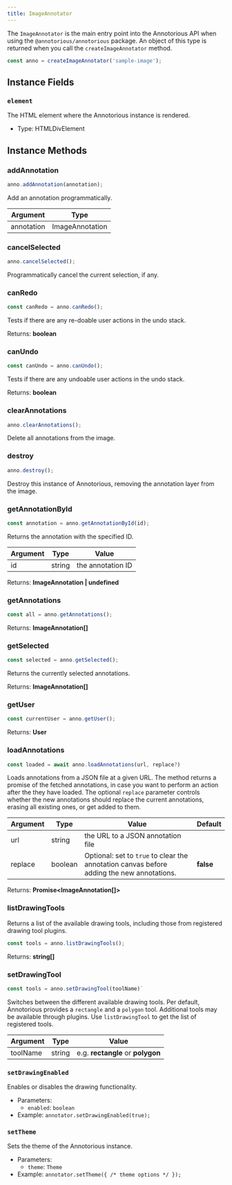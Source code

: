 ```yaml
---
title: ImageAnnotator
---
```


The `ImageAnnotator` is the main entry point into the Annotorious API 
when using the `@annotorious/annotorious` package. An object of this 
type is returned when you call the `createImageAnnotator` method.

```js
const anno = createImageAnnotator('sample-image');
```
## Instance Fields

### `element`

The HTML element where the Annotorious instance is rendered.

- Type: HTMLDivElement

## Instance Methods

### addAnnotation

```js 
anno.addAnnotation(annotation);
```

Add an annotation programmatically.

| Argument   | Type            |
|------------|-----------------|
| annotation | ImageAnnotation |

### cancelSelected

```js
anno.cancelSelected();
```

Programmatically cancel the current selection, if any.

### canRedo

```js
const canRedo = anno.canRedo();
```

Tests if there are any re-doable user actions in the undo stack.

Returns: __boolean__

###  canUndo

```js 
const canUndo = anno.canUndo();
```

Tests if there are any undoable user actions in the undo stack.

Returns: __boolean__

### clearAnnotations

```js 
anno.clearAnnotations();
```

Delete all annotations from the image.

### destroy 

```js 
anno.destroy();
```

Destroy this instance of Annotorious, removing the annotation layer from the image.

### getAnnotationById

```js
const annotation = anno.getAnnotationById(id);
```

Returns the annotation with the specified ID.

| Argument | Type   | Value             |
|----------|--------|-------------------|
| id       | string | the annotation ID |

Returns: __ImageAnnotation | undefined__

### getAnnotations

```js
const all = anno.getAnnotations();
```

Returns: __ImageAnnotation[]__

### getSelected

```js 
const selected = anno.getSelected();
```

Returns the currently selected annotations.

Returns: __ImageAnnotation[]__

### getUser

```js 
const currentUser = anno.getUser();
```

Returns: __User__

### loadAnnotations

```js
const loaded = await anno.loadAnnotations(url, replace?)
```

Loads annotations from a JSON file at a given URL. The method returns a 
promise of the fetched annotations, in case you want to perform an 
action after the they have loaded. The optional `replace` parameter 
controls whether the new annotations should replace the current annotations, 
erasing all existing ones, or get added to them.

| Argument | Type    | Value                                                                                     | Default   |
|----------|---------|-------------------------------------------------------------------------------------------|-----------|
| url      | string  | the URL to a JSON annotation file                                                         |           |
| replace  | boolean | Optional: set to `true` to clear the annotation canvas before adding the new annotations. | __false__ |

Returns: __Promise<ImageAnnotation[]>__

### listDrawingTools

Returns a list of the available drawing tools, including those from registered drawing tool plugins.

```js 
const tools = anno.listDrawingTools();
```
Returns: __string[]__

### setDrawingTool

```js 
const tools = anno.setDrawingTool(toolName)`
```

Switches between the different available drawing tools. Per default, Annotorious 
provides a `rectangle` and a `polygon` tool. Additional tools may be available 
through plugins. Use `listDrawingTool` to get the list of registered tools.

| Argument | Type   | Value                             |
|----------|--------|-----------------------------------|
| toolName | string | e.g. __rectangle__ or __polygon__ |

### `setDrawingEnabled`
Enables or disables the drawing functionality.
- Parameters:
  - `enabled`: `boolean`
- Example: `annotator.setDrawingEnabled(true);`

### `setTheme`
Sets the theme of the Annotorious instance.
- Parameters:
  - `theme`: `Theme`
- Example: `annotator.setTheme({ /* theme options */ });`



